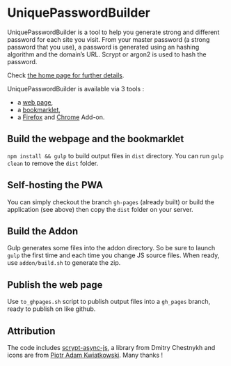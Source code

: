 # UniquePasswordBuilder

UniquePasswordBuilder is a tool to help you generate strong and different password for each site you visit.
From your master password (a strong password that you use), a password is generated using an hashing algorithm and the domain’s URL.
Scrypt or argon2 is used to hash the password.

Check [the home page for further details](http://paulgreg.me/UniquePasswordBuilder).

UniquePasswordBuilder is available via 3 tools :

  * a [web page](http://paulgreg.me/UniquePasswordBuilder),
  * a [bookmarklet](http://paulgreg.me/UniquePasswordBuilder),
  * a [Firefox](https://addons.mozilla.org/en-US/firefox/addon/uniquepasswordbuilder-addon) and [Chrome](https://chrome.google.com/webstore/detail/uniquepasswordbuider/egilgkfibealmbllcigihfhglhipnmie) Add-on.

## Build the webpage and the bookmarklet

`npm install && gulp` to build output files in `dist` directory.
You can run `gulp clean` to remove the `dist` folder.

## Self-hosting the PWA

You can simply checkout the branch `gh-pages` (already built) or build the application (see above) then copy the `dist` folder on your server.

## Build the Addon

Gulp generates some files into the addon directory.
So be sure to launch `gulp` the first time and each time you change JS source files.
When ready, use `addon/build.sh` to generate the zip.

## Publish the web page

Use `to_ghpages.sh` script to publish output files into a `gh_pages` branch, ready to publish on like github.

Attribution
--------------

The code includes [scrypt-async-js](https://github.com/dchest/scrypt-async-js), a library from Dmitry Chestnykh and icons are from [Piotr Adam Kwiatkowski](http://ikons.piotrkwiatkowski.co.uk/). Many thanks !
